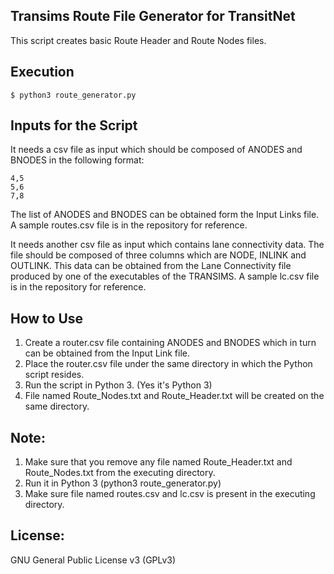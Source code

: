 Transims Route File Generator for TransitNet
---------------------------------------------

This script creates basic Route Header and Route Nodes files. 

Execution
---------

    $ python3 route_generator.py

Inputs for the Script
----------------------
It needs a csv file as input which should be composed of ANODES and BNODES in the following format:

    4,5
    5,6
    7,8

The list of ANODES and BNODES can be obtained form the Input Links file. A sample routes.csv file is in the repository for reference.

It needs another csv file as input which contains lane connectivity data. The file should be composed of three columns which are NODE, INLINK and OUTLINK. This data can be obtained from the Lane Connectivity file produced by one of the executables of the TRANSIMS. A sample lc.csv file is in the repository for reference.

How to Use
----------
1. Create a router.csv file containing ANODES and BNODES which in turn can be obtained from the Input Link file.
2. Place the router.csv file under the same directory in which the Python script resides.
3. Run the script in Python 3. (Yes it's Python 3)
4. File named Route_Nodes.txt and Route_Header.txt will be created on the same directory.

Note:
-----
1. Make sure that you remove any file named Route_Header.txt and Route_Nodes.txt from the executing directory.
2. Run it in Python 3 (python3 route_generator.py)
3. Make sure file named routes.csv and lc.csv is present in the executing directory.

License:
--------
GNU General Public License v3 (GPLv3)

